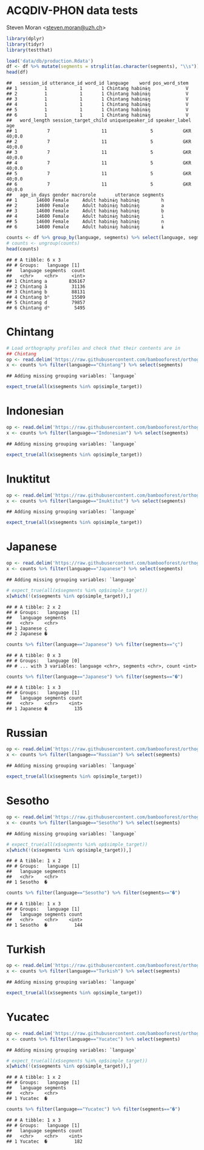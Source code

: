 ACQDIV-PHON data tests
================
Steven Moran &lt;<steven.moran@uzh.ch>&gt;

``` r
library(dplyr)
library(tidyr)
library(testthat)
```

``` r
load('data/db/production.Rdata')
df <- df %>% mutate(segments = strsplit(as.character(segments), "\\s")) %>% unnest(segments)
head(df)
```

    ##   session_id utterance_id word_id language    word pos_word_stem
    ## 1          1            1       1 Chintang habinɨŋ             V
    ## 2          1            1       1 Chintang habinɨŋ             V
    ## 3          1            1       1 Chintang habinɨŋ             V
    ## 4          1            1       1 Chintang habinɨŋ             V
    ## 5          1            1       1 Chintang habinɨŋ             V
    ## 6          1            1       1 Chintang habinɨŋ             V
    ##   word_length session_target_child uniquespeaker_id speaker_label    age
    ## 1           7                   11                5           GKR 40;0.0
    ## 2           7                   11                5           GKR 40;0.0
    ## 3           7                   11                5           GKR 40;0.0
    ## 4           7                   11                5           GKR 40;0.0
    ## 5           7                   11                5           GKR 40;0.0
    ## 6           7                   11                5           GKR 40;0.0
    ##   age_in_days gender macrorole       utterance segments
    ## 1       14600 Female     Adult habinɨŋ habinɨŋ        h
    ## 2       14600 Female     Adult habinɨŋ habinɨŋ        a
    ## 3       14600 Female     Adult habinɨŋ habinɨŋ        b
    ## 4       14600 Female     Adult habinɨŋ habinɨŋ        i
    ## 5       14600 Female     Adult habinɨŋ habinɨŋ        n
    ## 6       14600 Female     Adult habinɨŋ habinɨŋ        ɨ

``` r
counts <- df %>% group_by(language, segments) %>% select(language, segments) %>% summarize(count=n())
# counts <- ungroup(counts)
head(counts)
```

    ## # A tibble: 6 x 3
    ## # Groups:   language [1]
    ##   language segments  count
    ##   <chr>    <chr>     <int>
    ## 1 Chintang a        836167
    ## 2 Chintang ã         31136
    ## 3 Chintang b         88131
    ## 4 Chintang bʰ        15509
    ## 5 Chintang d         79857
    ## 6 Chintang dʰ         5495

Chintang
========

``` r
# Load orthography profiles and check that their contents are in 
## Chintang
op <- read.delim('https://raw.githubusercontent.com/bambooforest/orthography-profiles/master/Chintang.tsv', header=T, stringsAsFactors = F, quote = '"', sep="\t", comment.char = "\\", na.strings = "NULL")
x <- counts %>% filter(language=="Chintang") %>% select(segments)
```

    ## Adding missing grouping variables: `language`

``` r
expect_true(all(x$segments %in% op$simple_target))
```

Indonesian
==========

``` r
op <- read.delim('https://raw.githubusercontent.com/bambooforest/orthography-profiles/master/Indonesian.tsv', header=T, stringsAsFactors = F, quote = '"', sep="\t", comment.char = "\\", na.strings = "NULL")
x <- counts %>% filter(language=="Indonesian") %>% select(segments)
```

    ## Adding missing grouping variables: `language`

``` r
expect_true(all(x$segments %in% op$simple_target))
```

Inuktitut
=========

``` r
op <- read.delim('https://raw.githubusercontent.com/bambooforest/orthography-profiles/master/Inuktitut.tsv', header=T, stringsAsFactors = F, quote = '"', sep="\t", comment.char = "\\", na.strings = "NULL")
x <- counts %>% filter(language=="Inuktitut") %>% select(segments)
```

    ## Adding missing grouping variables: `language`

``` r
expect_true(all(x$segments %in% op$simple_target))
```

Japanese
========

``` r
op <- read.delim('https://raw.githubusercontent.com/bambooforest/orthography-profiles/master/Japanese.tsv', header=T, stringsAsFactors = F, quote = '"', sep="\t", comment.char = "\\", na.strings = "NULL")
x <- counts %>% filter(language=="Japanese") %>% select(segments)
```

    ## Adding missing grouping variables: `language`

``` r
# expect_true(all(x$segments %in% op$simple_target))
x[which(!(x$segments %in% op$simple_target)),]
```

    ## # A tibble: 2 x 2
    ## # Groups:   language [1]
    ##   language segments
    ##   <chr>    <chr>   
    ## 1 Japanese ç       
    ## 2 Japanese �

``` r
counts %>% filter(language=="Japanese") %>% filter(segments=="ç")
```

    ## # A tibble: 0 x 3
    ## # Groups:   language [0]
    ## # ... with 3 variables: language <chr>, segments <chr>, count <int>

``` r
counts %>% filter(language=="Japanese") %>% filter(segments=="�")
```

    ## # A tibble: 1 x 3
    ## # Groups:   language [1]
    ##   language segments count
    ##   <chr>    <chr>    <int>
    ## 1 Japanese �          135

Russian
=======

``` r
op <- read.delim('https://raw.githubusercontent.com/bambooforest/orthography-profiles/master/Russian.tsv', header=T, stringsAsFactors = F, quote = '"', sep="\t", comment.char = "\\", na.strings = "NULL")
x <- counts %>% filter(language=="Russian") %>% select(segments)
```

    ## Adding missing grouping variables: `language`

``` r
expect_true(all(x$segments %in% op$simple_target))
```

Sesotho
=======

``` r
op <- read.delim('https://raw.githubusercontent.com/bambooforest/orthography-profiles/master/Sesotho.tsv', header=T, stringsAsFactors = F, quote = '"', sep="\t", comment.char = "\\", na.strings = "NULL")
x <- counts %>% filter(language=="Sesotho") %>% select(segments)
```

    ## Adding missing grouping variables: `language`

``` r
# expect_true(all(x$segments %in% op$simple_target))
x[which(!(x$segments %in% op$simple_target)),]
```

    ## # A tibble: 1 x 2
    ## # Groups:   language [1]
    ##   language segments
    ##   <chr>    <chr>   
    ## 1 Sesotho  �

``` r
counts %>% filter(language=="Sesotho") %>% filter(segments=="�")
```

    ## # A tibble: 1 x 3
    ## # Groups:   language [1]
    ##   language segments count
    ##   <chr>    <chr>    <int>
    ## 1 Sesotho  �          144

Turkish
=======

``` r
op <- read.delim('https://raw.githubusercontent.com/bambooforest/orthography-profiles/master/Turkish.tsv', header=T, stringsAsFactors = F, quote = '"', sep="\t", comment.char = "\\", na.strings = "NULL")
x <- counts %>% filter(language=="Turkish") %>% select(segments)
```

    ## Adding missing grouping variables: `language`

``` r
expect_true(all(x$segments %in% op$simple_target))
```

Yucatec
=======

``` r
op <- read.delim('https://raw.githubusercontent.com/bambooforest/orthography-profiles/master/Yucatec.tsv', header=T, stringsAsFactors = F, quote = '"', sep="\t", comment.char = "\\", na.strings = "NULL")
x <- counts %>% filter(language=="Yucatec") %>% select(segments)
```

    ## Adding missing grouping variables: `language`

``` r
# expect_true(all(x$segments %in% op$simple_target))
x[which(!(x$segments %in% op$simple_target)),]
```

    ## # A tibble: 1 x 2
    ## # Groups:   language [1]
    ##   language segments
    ##   <chr>    <chr>   
    ## 1 Yucatec  �

``` r
counts %>% filter(language=="Yucatec") %>% filter(segments=="�")
```

    ## # A tibble: 1 x 3
    ## # Groups:   language [1]
    ##   language segments count
    ##   <chr>    <chr>    <int>
    ## 1 Yucatec  �          182
